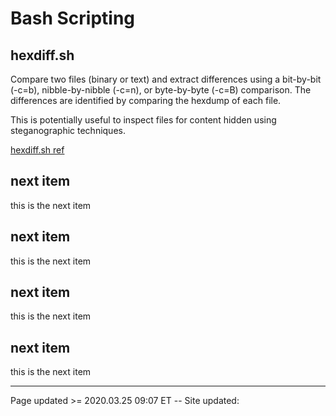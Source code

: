 # Bash Scripting

## hexdiff.sh

Compare two files (binary or text) and extract differences using a bit-by-bit (-c=b), nibble-by-nibble (-c=n), or byte-by-byte (-c=B) comparison. The differences are identified by comparing the hexdump of each file.

This is potentially useful to inspect files for content hidden using steganographic techniques.

[hexdiff.sh ref](/pages/scripting_and_programming/hexdiff.md)

## next item

this is the next item

## next item

this is the next item

## next item

this is the next item

## next item

this is the next item

<hr class="tight"><p class="timestamp">Page updated >= 2020.03.25 09:07 ET -- Site updated: <span id="timestamp"></span></p>
<script type='text/javascript'>document.getElementById("timestamp").innerHTML = Date(document.lastModified);</script>
